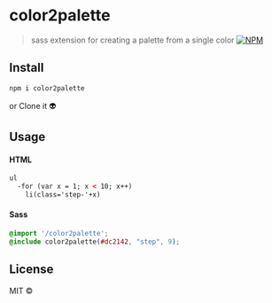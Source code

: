# color2palette

> sass extension for creating a palette from a single color
[![NPM](https://img.shields.io/npm/v/color2palette.svg)](https://www.npmjs.com/package/color2palette)

## Install

```bash
npm i color2palette
```
or
Clone it 👽

## Usage

#### HTML

```html
ul
  -for (var x = 1; x < 10; x++)
    li(class='step-'+x)
```

#### Sass
```css
@import '/color2palette'; 
@include color2palette(#dc2142, "step", 9);
```

## License

MIT ©
